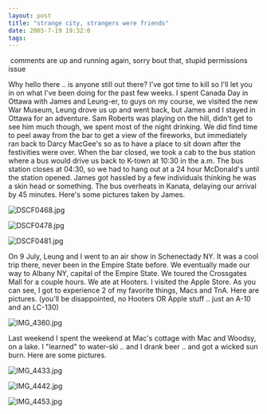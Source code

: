 ```yaml
---
layout: post
title: "strange city, strangers were friends"
date: 2005-7-19 19:32:0
tags: 
---
```


 comments are up and running again, sorry bout that, stupid permissions issue

Why hello there .. is anyone still out there? I've got time to kill so I'll let you in on what I've been doing for the past few weeks. I spent Canada Day in Ottawa with James and Leung-er, to guys on my course, we visited the new War Museum, Leung drove us up and went back, but James and I stayed in Ottawa for an adventure. Sam Roberts was playing on the hill, didn't get to see him much though, we spent most of the night drinking. We did find time to peel away from the bar to get a view of the fireworks, but immediately ran back to Darcy MacGee's so as to have a place to sit down after the festivities were over. When the bar closed, we took a cab to the bus station where a bus would drive us back to K-town at 10:30 in the a.m. The bus station closes at 04:30, so we had to hang out at a 24 hour McDonald's until the station opened. James got hassled by a few individuals thinking he was a skin head or something. The bus overheats in Kanata, delaying our arrival by 45 minutes. Here's some pictures taken by James.




![DSCF0468.jpg][1]




![DSCF0478.jpg][2]




![DSCF0481.jpg][3]




On 9 July, Leung and I went to an air show in Schenectady NY. It was a cool trip there, never been in the Empire State before. We eventually made our way to Albany NY, capital of the Empire State. We toured the Crossgates Mall for a couple hours. We ate at Hooters. I visited the Apple Store. As you can see, I got to experience 2 of my favorite things, Macs and TnA. Here are pictures. (you'll be disappointed, no Hooters OR Apple stuff .. just an A-10 and an LC-130)


![IMG_4360.jpg][4]




Last weekend I spent the weekend at Mac's cottage with Mac and Woodsy, on a lake. I "learned" to water-ski .. and I drank beer .. and got a wicked sun burn. Here are some pictures.


![IMG_4433.jpg][5]




![IMG_4442.jpg][6]




![IMG_4453.jpg][7]

   [1]: http://2.bp.blogspot.com/-Q8eNyRoe5fE/Tn0Pq5fSnhI/AAAAAAAAAGI/qWX9NeekTK8/s640/DSCF0468.jpg
   [2]: http://2.bp.blogspot.com/-sl_JTiPrFTY/Tn0PrANWiFI/AAAAAAAAAGM/rMqAiNxgigI/s640/DSCF0478.jpg
   [3]: http://1.bp.blogspot.com/-WQwcXt7EA2k/Tn0PrFntfmI/AAAAAAAAAGU/JhH6GpJovGU/s640/DSCF0481.jpg
   [4]: http://3.bp.blogspot.com/-SQ5LNk3K_oY/Tn0PydHKxwI/AAAAAAAAAIY/e2ywlYl2az4/s640/IMG_4360.jpg
   [5]: http://1.bp.blogspot.com/-O1y_TG_DuM8/Tn0PzJduovI/AAAAAAAAAIk/AE3DCCDtaRw/s640/IMG_4433.jpg
   [6]: http://1.bp.blogspot.com/-fuFoHKU9Bx8/Tn0PzEUwxNI/AAAAAAAAAIg/u8FbHIGQZng/s640/IMG_4442.jpg
   [7]: http://2.bp.blogspot.com/-X7a-PrrFWhA/Tn0PzR3OeUI/AAAAAAAAAIo/PY6gMMzhM4w/s640/IMG_4453.jpg
